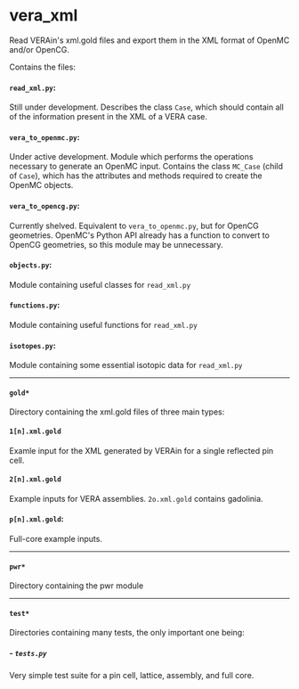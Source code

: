 # vera_xml
Read VERAin's xml.gold files and export them in the XML format of OpenMC and/or OpenCG.

Contains the files:

#### `read_xml.py`:
Still under development. Describes the class `Case`, which should contain all of the information present in the XML of a VERA case.

#### `vera_to_openmc.py`:
Under active development. Module which performs the operations necessary to generate an OpenMC input. Contains the class `MC_Case` (child of `Case`), which has the attributes and methods required to create the OpenMC objects.

#### `vera_to_opencg.py`:
Currently shelved. Equivalent to `vera_to_openmc.py`, but for OpenCG geometries. OpenMC's Python API already has a function to convert to OpenCG geometries, so this module may be unnecessary.

#### `objects.py`:
Module containing useful classes for `read_xml.py`

#### `functions.py`:
Module containing useful functions for `read_xml.py`

#### `isotopes.py`:
Module containing some essential isotopic data for `read_xml.py`

------

#### `gold*`
Directory containing the xml.gold files of three main types:

#### `1[n].xml.gold`
Examle input for the XML generated by VERAin for a single reflected pin cell.

#### `2[n].xml.gold`
Example inputs for VERA assemblies. `2o.xml.gold` contains gadolinia.

#### `p[n].xml.gold`:
Full-core example inputs.

------

#### `pwr*`
Directory containing the pwr module

------

#### `test*`
Directories containing many tests, the only important one being:
##### - `tests.py`
Very simple test suite for a pin cell, lattice, assembly, and full core.
